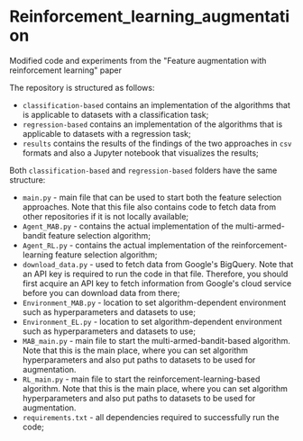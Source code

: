 # Reinforcement_learning_augmentation
Modified code and experiments from the "Feature augmentation with reinforcement learning" paper

The repository is structured as follows:
- `classification-based` contains an implementation of the algorithms that is applicable to datasets with a classification task;
- `regression-based` contains an implementation of the algorithms that is applicable to datasets with a regression task;
- `results` contains the results of the findings of the two approaches in `csv` formats and also a Jupyter notebook that visualizes the results;

Both `classification-based` and `regression-based` folders have the same structure:
- `main.py` - main file that can be used to start both the feature selection approaches. Note that this file also contains code to fetch data from other repositories if it is not locally available;
- `Agent_MAB.py` - contains the actual implementation of the multi-armed-bandit feature selection algorithm;
- `Agent_RL.py` - contains the actual implementation of the reinforcement-learning feature selection algorithm;
- `download_data.py` - used to fetch data from Google's BigQuery. Note that an API key is required to run the code in that file. Therefore, you should first acquire an API key to fetch information from Google's cloud service before you can download data from there;
- `Environment_MAB.py` - location to set algorithm-dependent environment such as hyperparameters and datasets to use;
- `Environment_EL.py` - location to set algorithm-dependent environment such as hyperparameters and datasets to use;
- `MAB_main.py` -  main file to start the multi-armed-bandit-based algorithm. Note that this is the main place, where you can set algorithm hyperparameters and also put paths to datasets to be used for augmentation.
- `RL_main.py` - main file to start the reinforcement-learning-based algorithm. Note that this is the main place, where you can set algorithm hyperparameters and also put paths to datasets to be used for augmentation.
- `requirements.txt` - all dependencies required to successfully run the code; 
